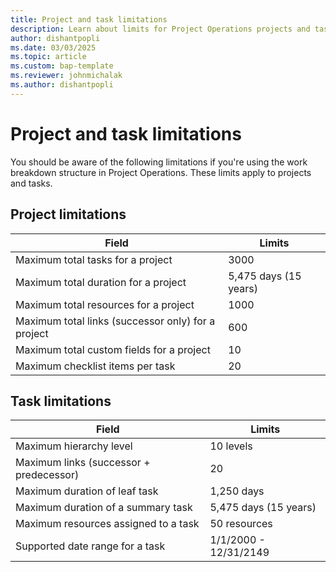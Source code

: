 ```yaml
---
title: Project and task limitations
description: Learn about limits for Project Operations projects and tasks.
author: dishantpopli
ms.date: 03/03/2025
ms.topic: article
ms.custom: bap-template
ms.reviewer: johnmichalak
ms.author: dishantpopli
---
```


# Project and task limitations

You should be aware of the following limitations if you're using the work breakdown structure in Project Operations. These limits apply to projects and tasks.

## Project limitations

| Field                                              | Limits            |
| -------------------------------------------------- | --------------------- |
| Maximum total tasks for a project                  | 3000                 |
| Maximum total duration for a project               | 5,475 days (15 years) |
| Maximum total resources for a project              | 1000                  |
| Maximum total links (successor only) for a project | 600                   |
| Maximum total custom fields for a project          | 10                    |
| Maximum checklist items per task                   | 20                    |

 
## Task limitations

| Field                                   | Limits            |
| --------------------------------------- | --------------------- |
| Maximum hierarchy level                 | 10 levels             |
| Maximum links (successor + predecessor) | 20                    |
| Maximum duration of leaf task           | 1,250 days           |
| Maximum duration of a summary task      | 5,475 days (15 years) |
| Maximum resources assigned to a task    | 50 resources          |
| Supported date range for a task         | 1/1/2000 - 12/31/2149 |
